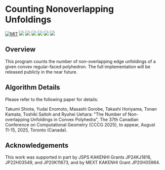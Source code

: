 # Counting Nonoverlapping Unfoldings

[![MIT](https://img.shields.io/badge/license-MIT-9e1836.svg?logo=&style=plastic)](LICENSE)
<img src="https://img.shields.io/badge/purpose-research-8A2BE2.svg?logo=&style=plastic">
<img src="https://img.shields.io/github/v/release/ShiotaTakumi/CountingNonoverlappingUnfoldings?include_prereleases&style=plastic">
<img src="https://img.shields.io/badge/MacOS-15.5-000000.svg?logo=macOS&style=plastic">
<img src="https://img.shields.io/badge/Shell-bash-FFD500.svg?logo=shell&style=plastic">
<img src="https://img.shields.io/badge/C++-GCC%2014.2.0-00599C.svg?logo=cplusplus&style=plastic">
<img src="https://img.shields.io/badge/Python-3.12.0-3776AB.svg?logo=python&style=plastic">

## Overview
This program counts the number of non-overlapping edge unfoldings of a given convex regular-faced polyhedron.
The full implementation will be released publicly in the near future.

## Algorithm Details
Please refer to the following paper for details:

Takumi Shiota, Yudai Enomoto, Masashi Gorobe, Takashi Horiyama, Tonan Kamata, Toshiki Saitoh and Ryuhei Uehara: "The Number of Non-overlapping Unfoldings in Convex Polyhedra", The 37th Canadian Conference on Computational Geometry (CCCG 2025), to appear, August 11-15, 2025, Toronto (Canada).

## Acknowledgements
This work was supported in part by JSPS KAKENHI Grants JP24KJ1816, JP22H03549, and JP20K11673, and by MEXT KAKENHI Grant JP20H05964.
